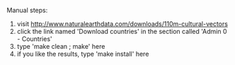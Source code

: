 Manual steps:
 1. visit http://www.naturalearthdata.com/downloads/110m-cultural-vectors
 2. click the link named 'Download countries' in the section called 'Admin 0 - Countries'
 3. type 'make clean ; make' here
 4. if you like the results, type 'make install' here

